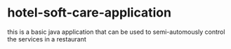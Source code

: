 # hotel-soft-care-application
this is a basic java application that can be used to semi-automously control the services in a restaurant
